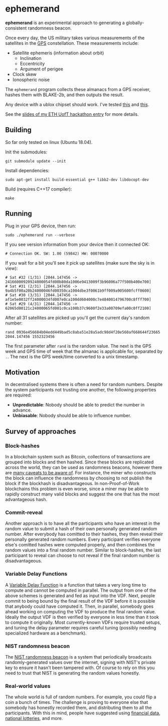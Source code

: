 # ephemerand

**ephemerand** is an experimental approach to generating a globally-consistent randomness beacon.

Once every day, the US military takes various measurements of the satellites in the [GPS](https://en.wikipedia.org/wiki/Global_Positioning_System) constellation. These measurements include:

* Satellite ephemeris (information about orbit)
  * Inclination
  * Eccentricity
  * Argument of perigee
* Clock skew
* Ionospheric noise

The `ephemerand` program collects these almanacs from a GPS receiver, hashes them with BLAKE-2b, and then outputs the result.

Any device with a ublox chipset should work. I've tested [this](https://www.amazon.com/Stratux-Vk-162-Remote-Mount-USB/dp/B01EROIUEW/) and [this](https://www.amazon.ca/gp/product/B077G5KBNV).

See the [slides of my ETH UofT hackathon entry](https://hoytech.github.io/presentations/ephemerand/) for more details.


## Building

So far only tested on linux (Ubuntu 18.04).

Init the submodules:

    git submodule update --init

Install dependencies:

    sudo apt-get install build-essential g++ libb2-dev libdocopt-dev

Build (requires C++17 compiler):

    make


## Running

Plug in your GPS device, then run:

    sudo ./ephemerand run --verbose

If you see version information from your device then it connected OK:

    # Connection OK. SW: 1.00 (59842) HW: 00070000

If you wait for a bit you'll see it pick up satellites (make sure the sky is in view):

    # Sat #32 (1/31) [2044.147456 -> 24166000920924000054fd00b80da1006e9413009f3b96006a77f500b400e700]
    # Sat #31 (2/31) [2044.147456 -> 9a4b5f00a20b24000046fd00350ca1004dbe3f0061b9ff009a905600fcff0600]
    # Sat #30 (3/31) [2044.147456 -> af1e5e0032ff24000034fd007e0ca100dd604000c7e4840014796700c8fff700]
    # Sat #29 (4/31) [2044.147456 -> 62065d00121c24000065fd001c0ca100b37c9600f2e33a00709efa00c0ff2100]

After all 31 satellites are picked up you'll get the current day's random number:

    rand 0936e456684b04edd449bad5c8aba51e28a5adc98d4f20e560af668644f23665 2044.147456 1552323456

The first parameter after `rand` is the random value. The next is the GPS week and GPS time of week that the almanac is applicable for, separated by `.`. The next is the GPS week/time converted to a unix timestamp. 



## Motivation

In decentralised systems there is often a need for random numbers. Despite the system participants not trusting one another, the following properties are required:

* **Unpredictable**: Nobody should be able to predict the number in advance.
* **Unbiasable**: Nobody should be able to influence number.

## Survey of approaches

### Block-hashes

In a blockchain system such as Bitcoin, collections of transactions are grouped into blocks and then hashed. Since these blocks are replicated across the world, they can be used as randomness beacons, however there are [many caveats to be aware of](https://blog.positive.com/predicting-random-numbers-in-ethereum-smart-contracts-e5358c6b8620). For instance, the miner who constructs the block can influence the randomness by choosing to not publish the block if the blockhash is disadvantageous. In non-Proof-of-Work blockchains this problem is even worse, since a miner may be able to rapidly construct many valid blocks and suggest the one that has the most advantageous hash.

### Commit-reveal

Another approach is to have all the participants who have an interest in the random value to submit a hash of their own personally generated random number. After everybody has comitted to their hashes, they then reveal their personally generated random numbers. Every participant verifies everyone else's comitted hashes were computed properly, and then combines the random values into a final random number. Similar to block-hashes, the last participant to reveal can choose to not reveal if the final random number is disadvantageous.

### Variable Delay Functions

A [Variable Delay Function](https://vdfresearch.org/) is a function that takes a very long time to compute and cannot be computed in parallel. The output from one of the above schemes is generated and fed as input into the VDF. Next, people commit to being bound by the final result of the VDF before it is possible that anybody could have computed it. Then, in parallel, somebody goes ahead working on computing the VDF to produce the final random value. Ideally the output VDF is then verified by everyone in less time than it took to compute it originally. Most currently-known VDFs require trusted setups, and tuning the delay parameter requires careful tuning (possibly needing specialized hardware as a benchmark).

### NIST randomness beacon

The [NIST randomness beacon](https://www.nist.gov/programs-projects/nist-randomness-beacon) is a system that periodically broadcasts randomly-generated values over the internet, signing with NIST's private key to ensure it hasn't been tampered with. Of course to rely on this you need to trust that NIST is generating the random values honestly.

### Real-world values

The whole world is full of random numbers. For example, you could flip a coin a bunch of times. The challenge is proving to everyone else that somebody has honestly recorded them, and distributing them to all the participants. With this in mind, people have suggested using [financial data](https://eprint.iacr.org/2010/361), [national lotteries](https://en.bitcoin.it/wiki/Proof_of_burn), and more.
